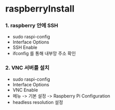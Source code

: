 # raspberryInstall

### 1. raspberry 안에 SSH
* sudo raspi-config
* Interface Options
* SSH Enable
* ifconfig 를 통해 내부망 주소 확인

### 2. VNC 서버를 설치
* sudo raspi-config
* Interface Options
* VNC Enable
* 메뉴 -> 기본 설정 -> Raspberry Pi Configuration
* headless resolution 설정
